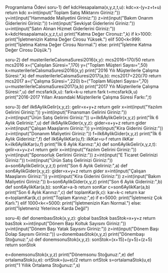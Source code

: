 Programlama Ödevi 
soru-1)
def kdcHesapalama(x,y,z,t,u):
    kdc=x-(y+z+t+u)
    return kdc
x=int(input("Toplam Satış Miktarını Giriniz:"))
y=int(input("Hammadde Maliyetini Giriniz:"))
z=int(input("Bakım Onarım Giderlerini Giriniz:"))
t=int(input("Sevkiyat Giderlerini Giriniz:"))
u=int(input("Satın Alınan Hizmet Giderlerini Giriniz:"))
k=kdcHesapalama(x,y,z,t,u)
print("Katma Değer Cironuz:",k)
if k>1000:
    print("İşletmenizin Katma Değer Cirosu Yüksek.")
elif 500<k<999:
    print("İşletma Katma Değer Cirosu Normal.")
else:
    print("İşletme Katma Değer Cirosu Düşük.")


soru-2)
def musterilerleCalısmaSuresi2016(x,y):
    mcs2016=170/50
    return mcs2016
x=("Çalışılan Süresi=",170)
y=("Toplam Müşteri Sayısı=",50)
k=musterilerleCalısmaSuresi2016(x,y)
print("2016 Yılı Müşterilerle Çalışma Süresi:",k)
def musterilerleCalısmaSuresi2017(a,b):
    mcs2017=220/70
    return mcs2017
a=("Çalışma Süresi=",220)
b=("Toplam Müşteri Sayısı=",70)
u=musterilerleCalısmaSuresi2017(a,b)
print("2017 Yılı Müşterilerle Çalışma Süresi:",u)
def mcsfark(k,u):
    fark=k-u
    return fark
t=mcsfark(k,u)
print("2016-2017 Yılları Arasındaki Müşterilerle Çalışma Süresi Farkı:",t)


soru-3)
def ilk6AylikGelir(x,y,z):
    gelir=x+y+z
    return gelir
x=int(input("Yazılım Gelirini Giriniz:"))
y=int(input("Finansman Gelirini Giriniz:"))
z=int(input("Ürün Satış Gelirini Giriniz:"))
u=ilk6AylikGelir(x,y,z)
print("İlk 6 Aylık Geliriniz:",u)
def ilk6AylikGider(x,y,z):
    gider=x+y+z
    return gider
x=int(input("Çalışan Maaşlarını Giriniz:"))
y=int(input("Kira Giderini Giriniz:"))
z=int(input("Donanım Maliyetini Giriniz:"))
f=ilk6AylikGider(x,y,z)
print("İlk 6 Aylık Gideriniz:",f)
def ilk6AylikKar(u,f):
    ilkKar=u-f
    return ilkKar
k=ilk6AylikKar(u,f)
print("İlk 6 Aylık Karınız:",k)
def son6AylikGelir(x,y,z,t):
    gelir=x+y+z+t
    return gelir
x=int(input("Yazılım Gelirini Giriniz:"))
y=int(input("Sponsorluk Gerlirini Giriniz:"))
z=int(input("E Ticaret Gelirinizi Giriniz:"))
t=int(input("Ürün Satış Gelirinizi Giriniz:"))
a=son6AylikGelir(x,y,z,t)
print("Son 6 Aylık Geliriniz:",a)
def son6AylikGider(x,y,z):
    gider=x+y+z
    return gider
x=int(input("Çalışan Maaşlarını Giriniz:"))
y=int(input("Kira Giderini Giriniz:"))
z=int(input("Bakım Maliyetini Giriniz:"))
b=son6AylikGider(x,y,z)
print("Son 6 Aylık Gideriniz:",b)
def son6AylikKar(a,b):
    sonKar=a-b
    return sonKar
c=son6AylikKar(a,b)
print("Son 6 Aylık Karınız:",c)
def toplamKar(k,c):
    kar=k-c
    return kar
e=toplamKar(k,c)
print("Toplam Karınız:",e)
if e>5000:
    print("İşletmeniz Çok Karlı.")
elif 1000<k<=5000:
    print("İşletmenizin Karı Normal.")
else:
    print("İşletmeniz Yeterince Karda Değil")

soru-4)
def donembasıStok(x,y,z):
    global basStok
    basStok=x+y+z
    return basStok
x=int(input("Dönem Başı Koltuk Sayısını Giriniz:"))
y=int(input("Dönem Başı Yatak Sayısını Giriniz:"))
z=int(input("Dönem Başı Dolap Sayısını Giriniz:"))
u=donembasıStok(x,y,z)
print("Dönembaşı Stoğunuz:",u)
def donemsonuStok(x,y,z):
    sonStok=(x+15)+(y+5)+(z+5)
    return sonStok

e=donemsonuStok(x,y,z)
print("Dönemsonu Stoğunuz:",e)
def ortalamaStok(u,e):
    ortStok=(u+e)/2
    return ortStok
s=ortalamaStok(u,e)
print("1 Yıllık Ortalama Stoğunuz:",s)
